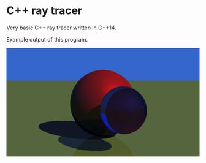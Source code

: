 # C++ ray tracer
Very basic C++ ray tracer written in C++14. 

Example output of this program.

![alt text](https://raw.githubusercontent.com/kraglik/cpp-ray-tracer/master/example.png)
